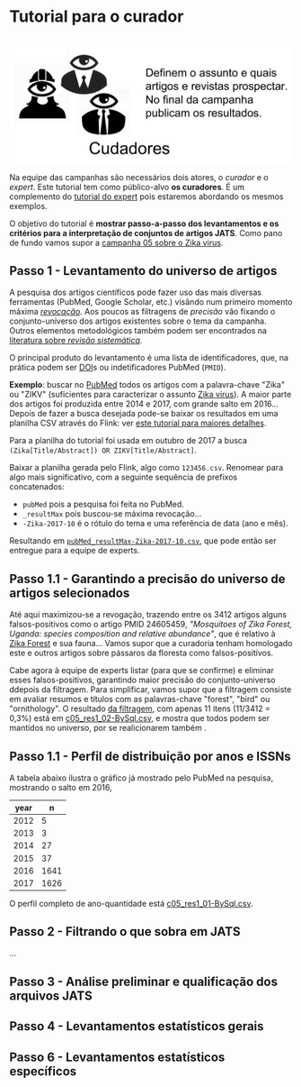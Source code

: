 # Tutorial para o curador
&nbsp; ![](assets/curadores.png)

Na equipe das campanhas são necessários dois atores, o *curador* e o *expert*. Este tutorial tem como público-alvo **os curadores**. É um complemento do [tutorial do expert](tutorial-expert.md) pois estaremos abordando os mesmos exemplos.

O objetivo do tutorial é **mostrar passo-a-passo dos levantamentos e os critérios para a interpretação de conjuntos de artigos JATS**. Como pano de fundo vamos supor a [campanha 05 sobre o Zika virus](https://github.com/UnB-CIDACS/observatorio-jats/tree/master/campanhas/c05-openCoherence-zika).

## Passo 1 - Levantamento do universo de artigos
A pesquisa dos artigos científicos pode fazer uso das mais diversas ferramentas (PubMed, Google Scholar, etc.) visãndo num primeiro momento máxima [_revocação_](https://en.wikipedia.org/wiki/Precision_and_recall). Aos poucos as filtragens de _precisão_  vão fixando o conjunto-universo dos artigos existentes sobre o tema da campanha. Outros elementos metodológicos também podem ser encontrados na  [literatura sobre *revisão sistemática*](https://blog.fastformat.co/revisao-sistematica-da-literatura-o-que-e-como-fazer/).

O principal produto do levantamento é uma lista de identificadores, que, na prática podem ser [DOI](https://en.wikipedia.org/wiki/Digital_object_identifier)s ou indetificadores PubMed (`PMID`).

**Exemplo**: buscar no [PubMed](https://www.ncbi.nlm.nih.gov/pubmed/) todos os artigos com a palavra-chave "Zika" ou "ZIKV" (suficientes para caracterizar o assunto [Zika virus](ht*tps://en.wikipedia.org/wiki/Zika_virus)). A maior parte dos artigos foi produzida entre 2014 e 2017, com grande salto em 2016... Depois de fazer a busca desejada pode-se baixar os resultados em uma planilha CSV  através do Flink: ver [este tutorial para maiores detalhes](https://www.ncbi.nlm.nih.gov/Structure/flink/docs/flink_how_to_save_pubmed_results_as_csv_file.html).

Para a planilha do tutorial foi usada em outubro de 2017 a busca `(Zika[Title/Abstract]) OR ZIKV[Title/Abstract]`.

Baixar a planilha gerada pelo Flink, algo como `123456.csv`. Renomear para algo mais significativo, com a seguinte sequência de prefixos concatenados:
* `pubMed` pois a pesquisa foi feita no PubMed.
* `_resultMax` pois buscou-se máxima  revocação...
* `-Zika-2017-10` é o rótulo do tema e uma referência de data (ano e mês).  

Resultando em [`pubMed_resultMax-Zika-2017-10.csv`](../data/tutorial/pubMed_resultMax-Zika-2017-10.csv), que pode então ser entregue para a equipe de experts.

## Passo 1.1 - Garantindo a precisão do universo de artigos selecionados

Até aqui maximizou-se a revogação, trazendo entre os 3412 artigos alguns falsos-positivos como o artigo PMID 24605459, *"Mosquitoes of Zika Forest, Uganda: species composition and relative abundance"*, que é relativo à [Zika Forest](https://en.wikipedia.org/wiki/Zika_Forest) e sua fauna... Vamos supor que a curadoria tenham homologado este e outros artigos sobre pássaros da floresta como falsos-positivos.

Cabe agora à equipe de experts listar (para que se confirme) e eliminar esses falsos-positivos, garantindo maior precisão do conjunto-universo ddepois da filtragem. Para simplificar, vamos supor que a filtragem consiste em avaliar resumos e títulos com as palavras-chave "forest", "bird" ou "ornithology". O resultado [da filtragem](), com apenas 11 itens (11/3412 = 0,3%) está em [c05_res1_02-BySql.csv](../data/tutorial/c05_res1_02-BySql.csv), e mostra que todos podem ser mantidos no universo, por se realicionarem também .

## Passo 1.1 - Perfil de distribuição por anos e ISSNs

A tabela abaixo ilustra o gráfico já mostrado pelo PubMed na pesquisa, mostrando o salto em 2016,

year |  n   
-----|------
2012 |    5
2013 |    3
2014 |   27
2015 |   37
2016 | 1641
2017 | 1626

O perfil completo de ano-quantidade está [c05_res1_01-BySql.csv](../data/tutorial/c05_res1_01-BySql.csv).

## Passo 2 - Filtrando o que sobra em JATS
...

## Passo 3 - Análise preliminar e qualificação dos arquivos JATS

## Passo 4 - Levantamentos estatísticos gerais

## Passo 6 - Levantamentos estatísticos específicos
